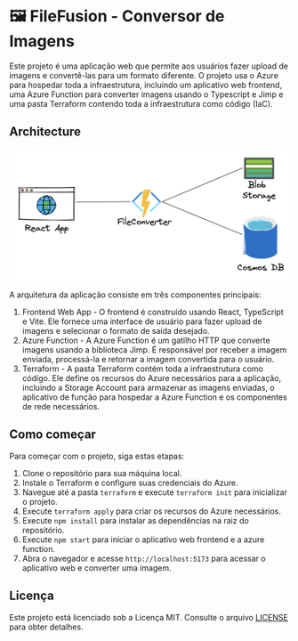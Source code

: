 # 🖼️ FileFusion - Conversor de Imagens

Este projeto é uma aplicação web que permite aos usuários fazer upload de imagens e convertê-las para um formato diferente. O projeto usa o Azure para hospedar toda a infraestrutura, incluindo um aplicativo web frontend, uma Azure Function para converter imagens usando o Typescript e Jimp e uma pasta Terraform contendo toda a infraestrutura como código (IaC).

## Architecture

![Architecture](docs/architecture.png)

A arquitetura da aplicação consiste em três componentes principais:

1. Frontend Web App - O frontend é construído usando React, TypeScript e Vite. Ele fornece uma interface de usuário para fazer upload de imagens e selecionar o formato de saída desejado.
2. Azure Function - A Azure Function é um gatilho HTTP que converte imagens usando a biblioteca Jimp. É responsável por receber a imagem enviada, processá-la e retornar a imagem convertida para o usuário.
3. Terraform - A pasta Terraform contém toda a infraestrutura como código. Ele define os recursos do Azure necessários para a aplicação, incluindo a Storage Account para armazenar as imagens enviadas, o aplicativo de função para hospedar a Azure Function e os componentes de rede necessários.

## Como começar

Para começar com o projeto, siga estas etapas:

1. Clone o repositório para sua máquina local.
2. Instale o Terraform e configure suas credenciais do Azure.
3. Navegue até a pasta `terraform` e execute `terraform init` para inicializar o projeto.
4. Execute `terraform apply` para criar os recursos do Azure necessários.
5. Execute `npm install` para instalar as dependências na raiz do repositório.
6. Execute `npm start` para iniciar o aplicativo web frontend e a azure function.
7. Abra o navegador e acesse `http://localhost:5173` para acessar o aplicativo web e converter uma imagem.

## Licença

Este projeto está licenciado sob a Licença MIT. Consulte o arquivo [LICENSE](LICENSE) para obter detalhes.